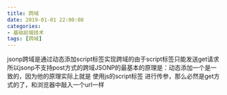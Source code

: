 ```yaml
---
title: 跨域
date: 2019-01-01 22:00:08
categories: 
- 基础前端技术
tags: [跨域]
---
```


jsonp跨域是通过动态添加script标签实现跨域的由于script标签只能发送get请求所以jsonp不支持post方式的跨域JSONP的最基本的原理是：动态添加一个<script>标签而script标签的src属性是没有跨域的限制的。这样说来，这种跨域方式其实与ajaxXmlHttpRequest协议无关了。可以说jsonp的方式原理上和<scriptsrc="http://跨域/...xx.js"></script>是一致的，因为他的原理实际上就是 使用js的script标签 进行传参，那么必然是get方式的了，和浏览器中敲入一个url一样